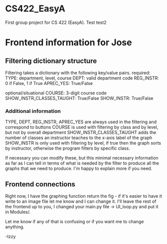 # CS422_EasyA
First group project for CS 422 (EasyA).
Test
test2

# Frontend information for Jose
## Filtering dictionary structure
Filtering takes a dictionary with the following key/value pairs.
required:
TYPE: department, level, course
DEPT: valid department code
REG_INSTR: 0 if False, 1 if True
APREC_YES: True/False

optional/situational
COURSE: 3-digit course code
SHOW_INSTR_CLASSES_TAUGHT: True/False
SHOW_INSTR: True/False

### Additional information
TYPE, DEPT, REG_INSTR, APREC_YES are always used in the filtering and correspond to buttons
COURSE is used with filtering by class and by level, but not by overall department
SHOW_INSTR_CLASSES_TAUGHT adds the number of classes an instructor teaches to the x-axis label of the graph
SHOW_INSTR is only used with filtering by level, if true then the graph sorts by instructor, otherwise the program filters by specific class.

If necessary you can modify these, but this minimal necessary information as far as I can tell in terms of what is needed by the filter to produce all the graphs that we need to produce. I'm happy to explain more if you need.

## Frontend connections
Right now, I have the graphing function return the fig - if it's easier to have it write to an image file let me know and I can change it. I'll leave the rest of the frontend up to you, I changed your main.py file -> UI_loop.py and put it in Modules/. 

Let me know if any of that is confusing or if you want me to change anything.

-Izzy